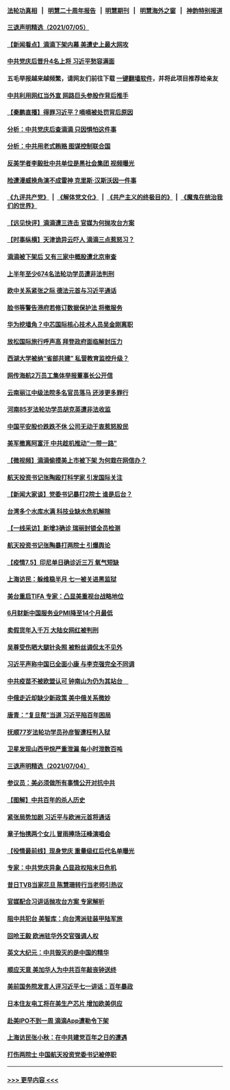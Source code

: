 #### [法轮功真相](https://github.com/gfw-breaker/truth/blob/master/README.md?t=0) &nbsp;&nbsp;|&nbsp;&nbsp; [明慧二十周年报告](https://github.com/gfw-breaker/mh-reports/blob/master/README.md?t=0) &nbsp;&nbsp;|&nbsp;&nbsp;[明慧期刊](https://github.com/gfw-breaker/mh-qikan) &nbsp;&nbsp;|&nbsp;&nbsp; [明慧海外之窗](https://github.com/gfw-breaker/mh-news/blob/master/README.md?t=0) &nbsp;&nbsp;|&nbsp;&nbsp; [神韵特别报道](https://github.com/gfw-breaker/mh-news/blob/master/shenyun.md?t=0)
#### [三退声明精选（2021/07/05）](../pages/nsc413/n13070468.md?t=07061151) 
#### [【新闻看点】滴滴下架内幕 美遭史上最大网攻](../pages/nsc413/n13069966.md?t=07061151) 
#### [中共党庆后晋升4名上将 习近平愁容满面](../pages/nsc413/n13070189.md?t=07061151) 
#### 五毛举报越来越频繁，请网友们前往下载 [一键翻墙软件](https://github.com/gfw-breaker/ssr-accounts)，并将此项目推荐给亲友
#### [中共利用网红当外宣 网路巨头参股作背后推手](../pages/nsc413/n13070045.md?t=07061151) 
#### [【秦鹏直播】得罪习近平？嘀嘀被处罚背后原因](../pages/nsc413/n13069932.md?t=07061151) 
#### [分析：中共党庆后查滴滴 只因惧怕这件事](../pages/nsc413/n13070198.md?t=07061151) 
#### [分析：中共用老式贿赂 图谋控制联合国](../pages/nsc413/n13064205.md?t=07061151) 
#### [反美学者李毅批中共单位是黑社会集团 视频曝光](../pages/nsc413/n13069743.md?t=07061151) 
#### [险遭漫威换角演不成雷神 克里斯‧汉斯沃因一件事](../pages/nsc413/n13069825.md?t=07061151) 
#### [《九评共产党》](https://github.com/begood0513/9ping.md/blob/master/README.md) &nbsp;|&nbsp; [《解体党文化》](../../../../jtdwh.md/blob/master/README.md)  &nbsp;|&nbsp; [《共产主义的终极目的》](../../../../gczydzjmd.md/blob/master/README.md) &nbsp;|&nbsp; [《魔鬼在统治我们的世界》](../../../../mgztzwmdsj.md/blob/master/README.md) 
#### [【远见快评】滴滴遭三连击 官媒为何抛攻台方案](../pages/nsc413/n13069784.md?t=07061151) 
#### [【时事纵横】天津诡异云吓人 滴滴三点惹怒习？](../pages/nsc413/n13069899.md?t=07061151) 
#### [滴滴被下架后 又有三家中概股遭北京审查](../pages/nsc413/n13069184.md?t=07061151) 
#### [上半年至少674名法轮功学员遭非法判刑](../pages/nsc413/n13069232.md?t=07061151) 
#### [欧中关系紧张之际 德法元首与习近平通话](../pages/nsc413/n13069345.md?t=07061151) 
#### [脸书等警告港府若修订数据保护法 将撤服务](../pages/nsc413/n13069603.md?t=07061151) 
#### [华为挖墙角？中芯国际核心技术人员吴金刚离职](../pages/nsc413/n13069146.md?t=07061151) 
#### [放松国际旅行呼声高 拜登政府面临解封压力](../pages/nsc413/n13069503.md?t=07061151) 
#### [西湖大学被纳“省部共建” 私营教育监控升级？](../pages/nsc413/n13069227.md?t=07061151) 
#### [网传海航2万员工集体举报董事长公开信](../pages/nsc413/n13069281.md?t=07061151) 
#### [云南丽江中级法院多名官员落马 还涉更多罪行](../pages/nsc413/n13066824.md?t=07061151) 
#### [河南85岁法轮功学员胡克英遭非法收监](../pages/nsc413/n13056270.md?t=07061151) 
#### [中国平安股价跌跌不休 公司无动于衷惹怒股民](../pages/nsc413/n13067644.md?t=07061151) 
#### [美军撤离阿富汗 中共趁机推动“一带一路”](../pages/nsc413/n13069150.md?t=07061151) 
#### [【微视频】滴滴偷摸美上市被下架 为何栽在网信办？](../pages/nsc413/n13069148.md?t=07061151) 
#### [航天投资书记张陶殴打科学家 引发国际关注](../pages/nsc413/n13069132.md?t=07061151) 
#### [【新闻大家谈】党委书记暴打2院士 谁是后台？](../pages/nsc413/n13068868.md?t=07061151) 
#### [台湾多个水库水满 科技业缺水危机解除](../pages/nsc413/n13067805.md?t=07061151) 
#### [【一线采访】新增3确诊 瑞丽封锁全员检测](../pages/nsc413/n13068208.md?t=07061151) 
#### [航天投资书记张陶暴打两院士 引爆舆论](../pages/nsc413/n13068084.md?t=07061151) 
#### [【疫情7.5】印尼单日确诊近三万 氧气短缺](../pages/nsc413/n13068730.md?t=07061151) 
#### [上海访民：躲维稳半月 七一被关进黑监狱](../pages/nsc413/n13068117.md?t=07061151) 
#### [美台重启TIFA 专家：凸显美重视台战略地位](../pages/nsc413/n13068387.md?t=07061151) 
#### [6月财新中国服务业PMI降至14个月最低](../pages/nsc413/n13068512.md?t=07061151) 
#### [卖假货年入千万 大陆女网红被判刑](../pages/nsc413/n13068291.md?t=07061151) 
#### [吴尊受伤晒大腿针灸照 被粉丝调侃太不见外](../pages/nsc413/n13067325.md?t=07061151) 
#### [习近平声称中国已全面小康 与李克强完全不同调](../pages/nsc413/n13067865.md?t=07061151) 
#### [中共疫苗不被欧盟认可 钟南山为仍为其站台　](../pages/nsc413/n13066921.md?t=07061151) 
#### [中俄走近却缺少新政策 美中俄关系微妙](../pages/nsc413/n13067468.md?t=07061151) 
#### [唐青：“复旦帮”当道 习近平陷百年困局](../pages/nsc413/n13066148.md?t=07061151) 
#### [抚顺77岁法轮功学员孙彦智遭枉判入狱](../pages/nsc413/n13066556.md?t=07061151) 
#### [卫星发现山西甲烷严重泄漏 每小时泄数百吨](../pages/nsc413/n13067638.md?t=07061151) 
#### [三退声明精选（2021/07/04）](../pages/nsc413/n13067771.md?t=07061151) 
#### [参议员：美必须做所有事情公开对抗中共](../pages/nsc413/n13067296.md?t=07061151) 
#### [【图解】中共百年的杀人历史](../pages/nsc413/n13067490.md?t=07061151) 
#### [紧张局势加剧 习近平与欧洲元首将通话](../pages/nsc413/n13067124.md?t=07061151) 
#### [章子怡携两个女儿 冒雨捧场汪峰演唱会](../pages/nsc413/n13067202.md?t=07061151) 
#### [【役情最前线】现身党庆 重量级红后代名单曝光](../pages/nsc413/n13067393.md?t=07061151) 
#### [专家：中共党庆异象 凸显政权陷末日危机](../pages/nsc413/n13067084.md?t=07061151) 
#### [昔日TVB当家花旦 陈慧珊转行当老师引热议](../pages/nsc413/n13067100.md?t=07061151) 
#### [官媒配合习讲话抛攻台方案 专家解析](../pages/nsc413/n13067229.md?t=07061151) 
#### [阻中共犯台 美智库：向台湾派驻装甲陆军旅](../pages/nsc413/n13058971.md?t=07061151) 
#### [回呛王毅 欧洲驻华外交官强调人权](../pages/nsc413/n13067222.md?t=07061151) 
#### [英文大纪元：中共毁灭的是中国的精华](../pages/nsc413/n13066820.md?t=07061151) 
#### [顺应天意 美加华人为中共百年敲丧钟送终](../pages/nsc413/n13066942.md?t=07061151) 
#### [美前国务院发言人评习近平七一讲话：百年暴政](../pages/nsc413/n13066986.md?t=07061151) 
#### [日本住友电工将在美生产芯片 增加欧美供应](../pages/nsc413/n13066864.md?t=07061151) 
#### [赴美IPO不到一周 滴滴App遭勒令下架](../pages/nsc413/n13066826.md?t=07061151) 
#### [上海访民张小秋：在中共建党百年之日的遭遇](../pages/nsc413/n13066384.md?t=07061151) 
#### [打伤两院士 中国航天投资党委书记被停职](../pages/nsc413/n13066633.md?t=07061151) 

----
#### [ >>> 更早内容 <<< ](../indexes/nsc413-earlier.md)
